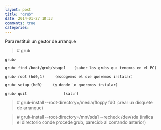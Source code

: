 ```yaml
---
layout: post
title: "grub"
date: 2014-01-27 18:33
comments: true
categories: 
---
```

Para restituir un gestor de arranque

>\# grub     

	grub>

	grub> find /boot/grub/stage1    (saber los grubs que tenemos en el PC)

	grub> root (hd0,1)     (escogemos el que queremos instalar)  

	grub> setup (hd0)     (y donde lo queremos instalar)

	grub> quit                 (salir)

>\# grub-install --root-directory=/media/floppy fd0 (crear un disquete de arranque)

>\# grub-install --root-directory=/mnt/sda1 --recheck /dev/sda (indica el directorio donde procede grub, parecido al comando anterior)


